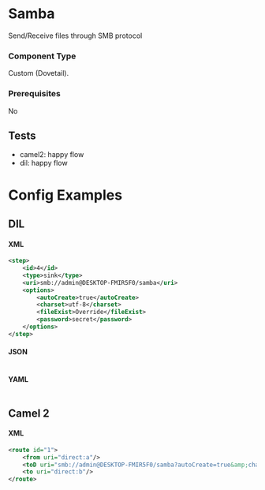 # Samba

Send/Receive files through SMB protocol 

### Component Type

Custom (Dovetail). 

### Prerequisites

No

## Tests

- camel2: happy flow
- dil: happy flow

# Config Examples

## DIL

#### XML

```xml
<step>
    <id>4</id>
    <type>sink</type>
    <uri>smb://admin@DESKTOP-FMIR5F0/samba</uri>
    <options>
        <autoCreate>true</autoCreate>
        <charset>utf-8</charset>
        <fileExist>Override</fileExist>
        <password>secret</password>
    </options>
</step>
```

#### JSON

```json

```

#### YAML

```yaml

```

## Camel 2

#### XML

```xml
<route id="1">
    <from uri="direct:a"/>
    <toD uri="smb://admin@DESKTOP-FMIR5F0/samba?autoCreate=true&amp;charset=utf-8&amp;fileExist=Override&amp;consumer.bridgeErrorHandler=true&amp;password=secret"/>
    <to uri="direct:b"/>
</route>
```



